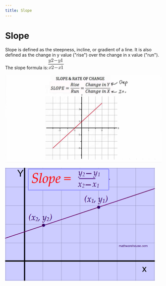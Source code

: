 ```yaml
---
title: Slope
---
```

# Slope
Slope is defined as the steepness, incline, or gradient of a line. It is also defined as the change in y value ("rise") over the change in x value ("run"). The slope formula is:![](/Unit2/attatchments/Pasted%20image%2020211028075604.png)

![](/Unit2/attatchments/Pasted%20image%2020211028075651.png)

![](/Unit2/attatchments/Pasted%20image%2020211028075429.png)